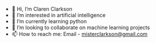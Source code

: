 - 👋 Hi, I’m Claren Clarkson
- 👀 I’m interested in artificial intelligence
- 🌱 I’m currently learning python
- 💞️ I’m looking to collaborate on machine learning projects
- 📫 How to reach me: Email - misterclarkson@gmail.com

<!---
Cla-ren/Cla-ren is a ✨ special ✨ repository because its `README.md` (this file) appears on your GitHub profile.
You can click the Preview link to take a look at your changes.
--->
